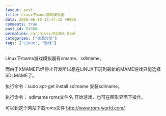 ```yaml
---
layout: post
title: Linux下mame游戏模拟器
data: 2010-06-10 14:47:35 +0000
comments: true
post_id: 83368
permalink: /archives/83368.html
categories: ["资源分享"]
tags: ["Linux", "游戏"]
---
```


Linux下mame游戏模拟器有xmame、sdlmame。

而由于XMAME已经停止开发所以想在LINUX下玩到最新的MAME游戏只能选择SDLMAME了。

执行命令：sudo apt-get install sdlmame 安装sdlmame。

执行命令： sdlmame roms文件名 开始游戏，也可在图形界面下操作。

可以到这个网站下载roms文件 http://www.rom-world.com/
